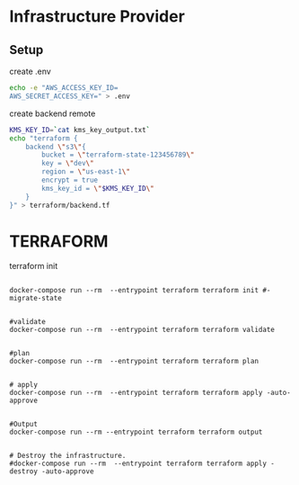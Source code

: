 # Infrastructure Provider

## Setup
create .env

```bash
echo -e "AWS_ACCESS_KEY_ID=
AWS_SECRET_ACCESS_KEY=" > .env
```

create backend remote

```bash
KMS_KEY_ID=`cat kms_key_output.txt`
echo "terraform {
    backend \"s3\"{
        bucket = \"terraform-state-123456789\"
        key = \"dev\"
        region = \"us-east-1\"
        encrypt = true
        kms_key_id = \"$KMS_KEY_ID\"
    }
}" > terraform/backend.tf
```

# TERRAFORM

terraform init
```

docker-compose run --rm  --entrypoint terraform terraform init #-migrate-state

```

```

#validate
docker-compose run --rm  --entrypoint terraform terraform validate

```

```

#plan
docker-compose run --rm  --entrypoint terraform terraform plan

```

```

# apply
docker-compose run --rm  --entrypoint terraform terraform apply -auto-approve

```

```

#Output
docker-compose run --rm --entrypoint terraform terraform output

```

```

# Destroy the infrastructure.
#docker-compose run --rm  --entrypoint terraform terraform apply -destroy -auto-approve

```

```
